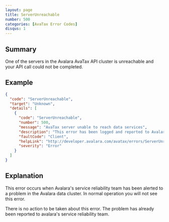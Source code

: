 ```yaml
---
layout: page
title: ServerUnreachable
number: 500
categories: [AvaTax Error Codes]
disqus: 1
---
```


## Summary

One of the servers in the Avalara AvaTax API cluster is unreachable and your API call could not be completed.

## Example

```json
{
  "code": "ServerUnreachable",
  "target": "Unknown",
  "details": [
    {
      "code": "ServerUnreachable",
      "number": 500,
      "message": "AvaTax server unable to reach data services",
      "description": "This error has been logged and reported to Avalara system administrators. No action is required.",
      "faultCode": "Client",
      "helpLink": "http://developer.avalara.com/avatax/errors/ServerUnreachable",
      "severity": "Error"
    }
  ]
}
```

## Explanation

This error occurs when Avalara's service reliability team has been alerted to a problem in the Avalara data cluster.  In normal operation you will not see this error.

There is no action to be taken about this error.  The problem has already been reported to avalara's service reliability team.
